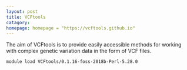 ```yaml
---
layout: post
title: VCFtools
catagory:  
homepage: homepage = "https://vcftools.github.io"
---
```

The aim of VCFtools is to provide easily accessible methods for working with complex genetic variation data in the form of VCF files.
```
module load VCFtools/0.1.16-foss-2018b-Perl-5.28.0
```
